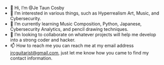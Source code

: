 - 👋 Hi, I’m @Je Taun Cosby
- 👀 I’m interested in various things, such as Hyperrealism Art, Music, and Cybersecurity. 
- 🌱 I’m currently learning Music Composition, Python, Japanese, Cybersecurity Analytics, and pencil drawing techniques.
- 💞️ I’m looking to collaborate on whatever projects will help me develop into a strong coder and hacker. 
- 📫 How to reach me you can reach me at my email address jrcguitarist@gmail.com, just let me know how you came to find my contact information. 

<!---
XenoRaven/XenoRaven is a ✨ special ✨ repository because its `README.md` (this file) appears on your GitHub profile.
You can click the Preview link to take a look at your changes.
--->
